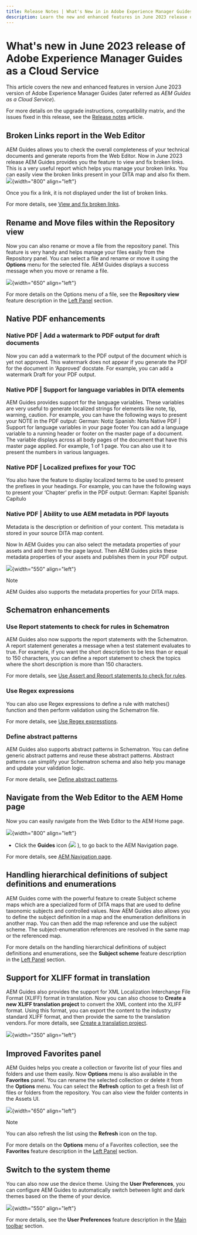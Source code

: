 ```yaml
---
title: Release Notes | What's New in in Adobe Experience Manager Guides, June 2023 release
description: Learn the new and enhanced features in June 2023 release of Adobe Experience Manager Guides as a Cloud Service
---
```

# What's new in June 2023 release of Adobe Experience Manager Guides as a Cloud Service

This article covers the new and enhanced features in version June 2023 version of Adobe Experience Manager Guides (later referred as *AEM Guides as a Cloud Service*).

For more details on the upgrade instructions, compatibility matrix, and the issues fixed in this release, see the [Release notes](release-notes-2023.6.0.md) article.

## Broken Links report in the Web Editor

AEM Guides allows you to check the overall completeness of your technical documents and generate reports from the Web Editor. Now in June 2023 release AEM Guides provides you the feature to view and fix broken links. This is a very useful report which helps you manage your broken links. You can easily view the broken links present in your DITA map and also fix them. 
 ![](assets/broken-link-report.png){width="800" align="left"}

Once you fix a link, it is not displayed under the list of broken links.  

For more details, see [View and fix broken links](../user-guide/reports-web-editor.md#report-broken-links).

## Rename and Move files within the Repository view
 
Now you can also rename or move a file from the repository panel. This feature is very handy and helps manage your files easily from the Repository panel. You can select a file and rename or move it using the **Options** menu for the selected file. AEM Guides displays a success message when you move or rename a file.   

![](assets/rename-move-assets.png){width="650" align="left"}

For more details on the Options menu of a file, see the **Repository view** feature description in the [Left Panel](../user-guide/web-editor-features.md#id2051EA0M0HS) section.

## Native PDF enhancements

### Native PDF | Add a watermark to PDF output for draft documents 

Now you can add a watermark to the PDF output of the document which is yet not approved. This watermark does not appear if you generate the PDF for the document in ‘Approved’ docstate. For example, you can add a watermark Draft for your PDF output.

### Native PDF | Support for language variables in DITA elements

AEM Guides provides support for the language variables. These variables are very useful to generate localized strings for elements like note, tip, warning, caution. For example, you can have the following ways to present your NOTE in the PDF output:
German: Notiz
Spanish: Nota
Native PDF | Support for language variables in your page footer
You can add a language variable to a running header or footer on the master page of a document. The variable displays across all body pages of the document that have this master page applied. For example, 1 of 1 page.
You can also use it to present the numbers in various languages.

### Native PDF | Localized prefixes for your TOC

You also have the feature to display localized terms to be used to present the prefixes in your headings. 
For example, you can have the following ways to present your ‘Chapter’ prefix in the PDF output:
German: Kapitel
Spanish: Capítulo

### Native PDF | Ability to use AEM metadata in PDF layouts


Metadata is the description or definition of your content. This metadata is stored in your source DITA map content. 

Now In AEM Guides you can also select the metadata properties of your assets and add them to the page layout. Then AEM Guides picks these metadata properties of your assets and publishes them in your PDF output. 

 
![](assets/native-pdf-metadata-asset.png){width="550" align="left"}

>[!NOTE]
>
> AEM Guides also supports the metadata properties for your DITA maps. 

## Schematron enhancements

### Use Report statements to check for rules in Schematron

AEM Guides also now supports the report statements with the Schematron. A report statement generates a message when a test statement evaluates to true. For example, if you want the short description to be less than or equal to 150 characters, you can define a report statement to check the topics where the short description is more than 150 characters.

For more details, see [Use Assert and Report statements to check for rules](../user-guide/support-schematron-file.md#schematron-assert-report).

### Use Regex expressions

You can also use Regex expressions to define a rule with matches() function and then perform validation using the Schematron file.

For more details, see [Use Regex expresstions](../user-guide/support-schematron-file.md#schematron-assert-report).


### Define abstract patterns

AEM Guides also supports abstract patterns in Schematron. You can define generic abstract patterns and reuse these abstract patterns. Abstract patterns can simplify your Schematron schema and also help you manage and update your validation logic. 


For more details, see [Define abstract patterns](../user-guide/support-schematron-file.md#schematron-abstract-patterns).

## Navigate from the Web Editor to the AEM Home page 

Now you can easily navigate from the Web Editor to the AEM Home page. 

![](assets/web-editor-launch-page.png){width="800" align="left"}

*  Click the **Guides** icon (![](assets/aem-guides-icon.png) ), to go back to the AEM Navigation page. 


For more details, see [AEM Navigation page](../user-guide/web-editor-launch-editor.md#id2056BG00RZJ). 

## Handling hierarchical definitions of subject definitions and enumerations 

AEM Guides come with the powerful feature to create Subject scheme maps which are a specialized form of DITA maps that are used to define taxonomic subjects and controlled values. Now AEM Guides also allows you to define the subject definition in a map and the enumeration definitions in another map. You can then add the map reference and use the subject scheme.
The subject-enumeration references are resolved in the same map or the referenced map. 

For more details on the handling hierarchical definitions of subject definitions and enumerations, see the **Subject scheme** feature description in the [Left Panel](../user-guide/web-editor-features.md#id2051EA0M0HS) section.

## Support for XLIFF format in translation

AEM Guides also provides the support for XML Localization Interchange File Format (XLIFF) format in translation. Now you can also choose to **Create a new XLIFF translation project** to convert the XML content into the XLIFF format.
Using this format,  you can export the content to the industry standard XLIFF format, and then provide the same to the translation vendors. For more details, see [Create a translation project](../user-guide/translate-documents-web-editor.md#create-translation-project).

 ![](assets/translation-project-types.png){width="350" align="left"}



## Improved Favorites panel

AEM Guides helps you create a collection or favorite list of your  files and folders and use them easily. Now **Options** menu is also available in the **Favorites** panel. You can rename the selected collection or delete it from the **Options** menu. You can select the **Refresh** option to get a fresh list of files or folders from the repository. You can also view the folder contents in the Assets UI.   
  
![](assets/favorites-options.png){width="650" align="left"}

>[!NOTE]
>
> You can also refresh the list using the **Refresh** icon on the top.

For more details on the **Options** menu of a Favorites collection, see the **Favorites** feature description in the [Left Panel](../user-guide/web-editor-features.md#id2051EA0M0HS) section.

## Switch to the system theme

You can also now use the device theme. Using the **User Preferences**, you can configure AEM Guides to automatically switch between light and dark themes based on the theme of your device.  

![](assets/device-theme-user-preferences.png){width="550" align="left"}

For more details, see the **User Preferences** feature description in the [Main toolbar](../user-guide/web-editor-features.md#id2051EA0G05Z) section.
